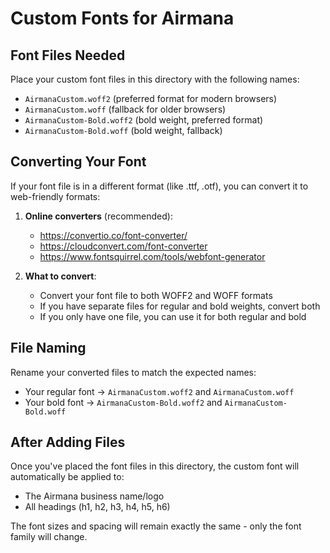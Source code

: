 # Custom Fonts for Airmana

## Font Files Needed

Place your custom font files in this directory with the following names:

- `AirmanaCustom.woff2` (preferred format for modern browsers)
- `AirmanaCustom.woff` (fallback for older browsers)
- `AirmanaCustom-Bold.woff2` (bold weight, preferred format)
- `AirmanaCustom-Bold.woff` (bold weight, fallback)

## Converting Your Font

If your font file is in a different format (like .ttf, .otf), you can convert it to web-friendly formats:

1. **Online converters** (recommended):
   - https://convertio.co/font-converter/
   - https://cloudconvert.com/font-converter
   - https://www.fontsquirrel.com/tools/webfont-generator

2. **What to convert**:
   - Convert your font file to both WOFF2 and WOFF formats
   - If you have separate files for regular and bold weights, convert both
   - If you only have one file, you can use it for both regular and bold

## File Naming

Rename your converted files to match the expected names:
- Your regular font → `AirmanaCustom.woff2` and `AirmanaCustom.woff`
- Your bold font → `AirmanaCustom-Bold.woff2` and `AirmanaCustom-Bold.woff`

## After Adding Files

Once you've placed the font files in this directory, the custom font will automatically be applied to:
- The Airmana business name/logo
- All headings (h1, h2, h3, h4, h5, h6)

The font sizes and spacing will remain exactly the same - only the font family will change.